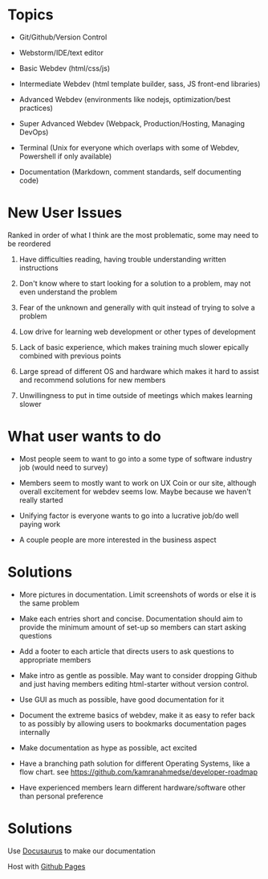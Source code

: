 # Topics

- Git/Github/Version Control

- Webstorm/IDE/text editor

- Basic Webdev (html/css/js)

- Intermediate Webdev (html template builder, sass, JS front-end libraries)

- Advanced Webdev (environments like nodejs, optimization/best practices)

- Super Advanced Webdev (Webpack, Production/Hosting, Managing DevOps)

- Terminal (Unix for everyone which overlaps with some of Webdev, Powershell if only available)

- Documentation (Markdown, comment standards, self documenting code)

# New User Issues
Ranked in order of what I think are the most problematic, some may need to be reordered

1. Have difficulties reading, having trouble understanding written instructions

1. Don't know where to start looking for a solution to a problem, may not even understand the problem

1. Fear of the unknown and generally with quit instead of trying to solve a problem

1. Low drive for learning web development or other types of development

1. Lack of basic experience, which makes training much slower epically combined with previous points

1. Large spread of different OS and hardware which makes it hard to assist and recommend solutions for new members

1. Unwillingness to put in time outside of meetings which makes learning slower


# What user wants to do


- Most people seem to want to go into a some type of software industry job (would need to survey)

- Members seem to mostly want to work on UX Coin or our site, although overall excitement for webdev seems low. Maybe because we haven't really started

- Unifying factor is everyone wants to go into a lucrative job/do well paying work

- A couple people are more interested in the business aspect

# Solutions

- More pictures in documentation. Limit screenshots of words or else it is the same problem

- Make each entries short and concise. Documentation should aim to provide the minimum amount of set-up so members can start asking questions

- Add a footer to each article that directs users to ask questions to appropriate members  

- Make intro as gentle as possible. May want to consider dropping Github and just having members editing html-starter without version control.

- Use GUI as much as possible, have good documentation for it

- Document the extreme basics of webdev, make it as easy to refer back to as possibly by allowing users to bookmarks documentation pages internally

- Make documentation as hype as possible, act excited

- Have a branching path solution for different Operating Systems, like a flow chart. see https://github.com/kamranahmedse/developer-roadmap

- Have experienced members learn different hardware/software other than personal preference

# Solutions

Use [Docusaurus](https://docusaurus.io/) to make our documentation

Host with [Github Pages](https://pages.github.com/)
